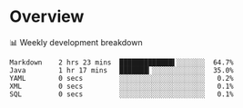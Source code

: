 # Overview

📊 Weekly development breakdown

```text
Markdown    2 hrs 23 mins  █████████████▌░░░░░░░  64.7%
Java        1 hr 17 mins   ███████▎░░░░░░░░░░░░░  35.0%
YAML        0 secs         ░░░░░░░░░░░░░░░░░░░░░   0.2%
XML         0 secs         ░░░░░░░░░░░░░░░░░░░░░   0.1%
SQL         0 secs         ░░░░░░░░░░░░░░░░░░░░░   0.1%
```